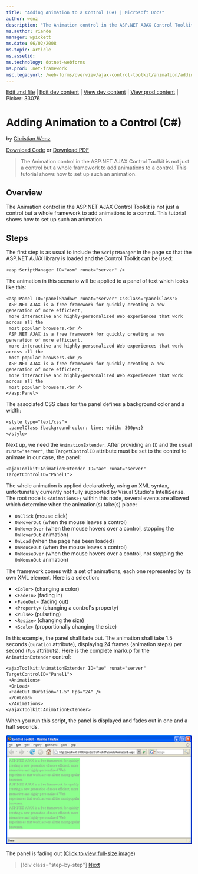 ```yaml
---
title: "Adding Animation to a Control (C#) | Microsoft Docs"
author: wenz
description: "The Animation control in the ASP.NET AJAX Control Toolkit is not just a control but a whole framework to add animations to a control. This tutorial shows how..."
ms.author: riande
manager: wpickett
ms.date: 06/02/2008
ms.topic: article
ms.assetid: 
ms.technology: dotnet-webforms
ms.prod: .net-framework
msc.legacyurl: /web-forms/overview/ajax-control-toolkit/animation/adding-animation-to-a-control-cs
---
```

[Edit .md file](C:\Projects\msc\dev\Msc.Www\Web.ASP\App_Data\github\web-forms\overview\ajax-control-toolkit\animation\adding-animation-to-a-control-cs.md) | [Edit dev content](http://www.aspdev.net/umbraco#/content/content/edit/24776) | [View dev content](http://docs.aspdev.net/tutorials/web-forms/overview/ajax-control-toolkit/animation/adding-animation-to-a-control-cs.html) | [View prod content](http://www.asp.net/web-forms/overview/ajax-control-toolkit/animation/adding-animation-to-a-control-cs) | Picker: 33076

Adding Animation to a Control (C#)
====================
by [Christian Wenz](https://github.com/wenz)

[Download Code](http://download.microsoft.com/download/f/9/a/f9a26acd-8df4-4484-8a18-199e4598f411/Animation1.cs.zip) or [Download PDF](http://download.microsoft.com/download/6/7/1/6718d452-ff89-4d3f-a90e-c74ec2d636a3/animation1CS.pdf)

> The Animation control in the ASP.NET AJAX Control Toolkit is not just a control but a whole framework to add animations to a control. This tutorial shows how to set up such an animation.


## Overview

The Animation control in the ASP.NET AJAX Control Toolkit is not just a control but a whole framework to add animations to a control. This tutorial shows how to set up such an animation.

## Steps

The first step is as usual to include the `ScriptManager` in the page so that the ASP.NET AJAX library is loaded and the Control Toolkit can be used:

    <asp:ScriptManager ID="asm" runat="server" />

The animation in this scenario will be applied to a panel of text which looks like this:

    <asp:Panel ID="panelShadow" runat="server" CssClass="panelClass">
     ASP.NET AJAX is a free framework for quickly creating a new generation of more efficient,
     more interactive and highly-personalized Web experiences that work across all the
     most popular browsers.<br />
     ASP.NET AJAX is a free framework for quickly creating a new generation of more efficient,
     more interactive and highly-personalized Web experiences that work across all the
     most popular browsers.<br />
     ASP.NET AJAX is a free framework for quickly creating a new generation of more efficient,
     more interactive and highly-personalized Web experiences that work across all the
     most popular browsers.<br />
    </asp:Panel>

The associated CSS class for the panel defines a background color and a width:

    <style type="text/css">
     .panelClass {background-color: lime; width: 300px;}
    </style>

Next up, we need the `AnimationExtender`. After providing an `ID` and the usual `runat="server"`, the `TargetControlID` attribute must be set to the control to animate in our case, the panel:

    <ajaxToolkit:AnimationExtender ID="ae" runat="server" TargetControlID="Panel1">

The whole animation is applied declaratively, using an XML syntax, unfortunately currently not fully supported by Visual Studio's IntelliSense. The root node is `<Animations>;` within this node, several events are allowed which determine when the animation(s) take(s) place:

- `OnClick` (mouse click)
- `OnHoverOut` (when the mouse leaves a control)
- `OnHoverOver` (when the mouse hovers over a control, stopping the `OnHoverOut` animation)
- `OnLoad` (when the page has been loaded)
- `OnMouseOut` (when the mouse leaves a control)
- `OnMouseOver` (when the mouse hovers over a control, not stopping the `OnMouseOut` animation)

The framework comes with a set of animations, each one represented by its own XML element. Here is a selection:

- `<Color>` (changing a color)
- `<FadeIn>` (fading in)
- `<FadeOut>` (fading out)
- `<Property>` (changing a control's property)
- `<Pulse>` (pulsating)
- `<Resize>` (changing the size)
- `<Scale>` (proportionally changing the size)

In this example, the panel shall fade out. The animation shall take 1.5 seconds (`Duration` attribute), displaying 24 frames (animation steps) per second (`Fps` attributs). Here is the complete markup for the `AnimationExtender` control:

    <ajaxToolkit:AnimationExtender ID="ae" runat="server" TargetControlID="Panel1">
     <Animations>
     <OnLoad>
     <FadeOut Duration="1.5" Fps="24" />
     </OnLoad>
     </Animations>
    </ajaxToolkit:AnimationExtender>

When you run this script, the panel is displayed and fades out in one and a half seconds.


[![The panel is fading out](adding-animation-to-a-control-cs/_static/image2.png)](adding-animation-to-a-control-cs/_static/image1.png)

The panel is fading out ([Click to view full-size image](adding-animation-to-a-control-cs/_static/image3.png))

>[!div class="step-by-step"] [Next](executing-several-animations-at-the-same-time-cs.md)